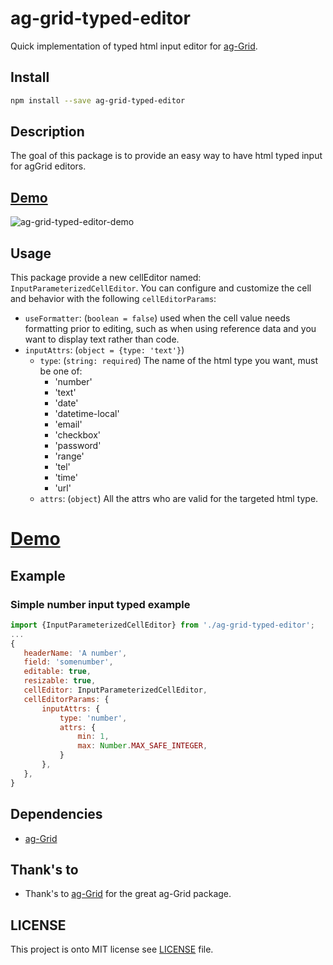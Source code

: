 # ag-grid-typed-editor
Quick implementation of typed html input editor for [ag-Grid](https://github.com/ag-grid/ag-grid).

## Install
```bash
npm install --save ag-grid-typed-editor
```

## Description
The goal of this package is to provide an easy way to have html typed input for agGrid editors.

## [Demo](https://stackblitz.com/edit/ag-grid-typed-editor)
![ag-grid-typed-editor-demo](https://user-images.githubusercontent.com/8771783/59564931-0b6bb380-904d-11e9-8ccf-330907b58fab.gif)

## Usage
This package provide a new cellEditor named: `InputParameterizedCellEditor`.
You can configure and customize the cell and behavior with the following `cellEditorParams`:

- `useFormatter`: (`boolean = false`) used when the cell value needs formatting prior to editing, such as when using
    reference data and you want to display text rather than code.
- `inputAttrs`: (`object = {type: 'text'}`)
    - `type`: (`string: required`) The name of the html type you want, must be one of:
        - 'number'
        - 'text'
        - 'date'
        - 'datetime-local'
        - 'email'
        - 'checkbox'
        - 'password'
        - 'range'
        - 'tel'
        - 'time'
        - 'url'
    - `attrs`: (`object`) All the attrs who are valid for the targeted html type.
 
 # [Demo](https://stackblitz.com/edit/ag-grid-typed-editor)
 
 
## Example
 
### Simple number input typed example
 ```js
import {InputParameterizedCellEditor} from './ag-grid-typed-editor';
...
{
    headerName: 'A number',
    field: 'somenumber',
    editable: true,
    resizable: true,
    cellEditor: InputParameterizedCellEditor,
    cellEditorParams: {
        inputAttrs: {
            type: 'number',
            attrs: {
                min: 1,
                max: Number.MAX_SAFE_INTEGER,   
            }
        },
    },
}
```

## Dependencies
 - [ag-Grid](https://github.com/ag-grid/ag-grid)

## Thank's to
- Thank's to [ag-Grid](https://github.com/ag-grid/ag-grid) for the great ag-Grid package.

 
## LICENSE
This project is onto MIT license see [LICENSE](./LICENSE) file.
